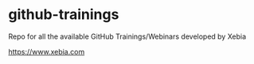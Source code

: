 # github-trainings
Repo for all the available GitHub Trainings/Webinars developed by Xebia

https://www.xebia.com
